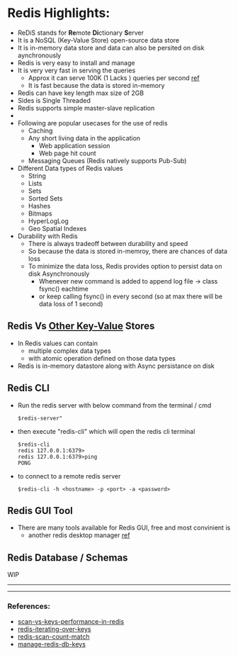 # Redis Highlights:
* ReDiS stands for **Re**mote **Di**ctionary **S**erver
* It is a NoSQL (Key-Value Store) open-source data store
* It is in-memory data store and data can also be persited on disk aynchronously
* Redis is very easy to install and manage
* It is very very fast in serving the queries
  * Approx it can serve 100K (1 Lacks ) queries per second [ref](https://www.digitalocean.com/community/tutorials/how-to-perform-redis-benchmark-tests)
  * It is fast because the data is stored in-memory
* Redis can have key length max size of 2GB
* Sides is Single Threaded 
* Redis supports simple master-slave replication
* 
* Following are popular usecases for the use of redis
  * Caching 
  * Any short living data in the application
    * Web application session
    * Web page hit count
  * Messaging Queues (Redis natively supports Pub-Sub)
* Different Data types of Redis values
  * String
  * Lists
  * Sets
  * Sorted Sets
  * Hashes
  * Bitmaps
  * HyperLogLog
  * Geo Spatial Indexes
* Durability with Redis
  * There is always tradeoff between durability and speed
  * So because the data is stored in-memroy, there are chances of data loss
  * To minimize the data loss, Redis provides option to persist data on disk Asynchronously
    * Whenever new command is added to append log file -> class fsync() eachtime
    * or keep calling fsync() in every second (so at max there will be data loss of 1 second)   

## Redis Vs [Other Key-Value](https://en.wikipedia.org/wiki/NoSQL#Key-value_stores) Stores
* In Redis values can contain 
  * multiple complex data types
  * with atomic operation defined on those data types
* Redis is in-memory datastore along with Async persistance on disk

## Redis CLI
* Run the redis server with below command from the terminal / cmd
  ```
  $redis-server" 
  ```
* then execute "redis-cli" which will open the redis cli terminal
  ```
  $redis-cli
  redis 127.0.0.1:6379>
  redis 127.0.0.1:6379>ping
  PONG
  ```
* to connect to a remote redis server
  ```
  $redis-cli -h <hostname> -p <port> -a <password>
  ```
## Redis GUI Tool
* There are many tools available for Redis GUI, free and most convinient is 
  * another redis desktop manager [ref](https://www.electronjs.org/apps/anotherredisdesktopmanager)

## Redis Database / Schemas

WIP




---
---

### References:
* [scan-vs-keys-performance-in-redis](https://stackoverflow.com/questions/32603964/scan-vs-keys-performance-in-redis)
* [redis-iterating-over-keys](https://scalegrid.io/blog/redis-iterating-over-keys/)
* [redis-scan-count-match](https://redis.io/commands/scan)
* [manage-redis-db-keys](https://www.digitalocean.com/community/cheatsheets/how-to-manage-redis-databases-and-keys#:~:text=Redis%20databases%20are%20numbered%20from,select%2015)
